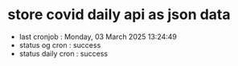 # store covid daily api as json data

- last cronjob : Monday, 03 March 2025 13:24:49
- status og cron : success
- status daily cron : success
      
      